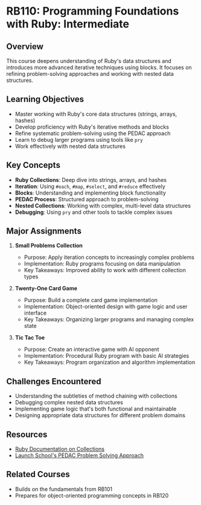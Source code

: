 # RB110: Programming Foundations with Ruby: Intermediate

## Overview
This course deepens understanding of Ruby's data structures and introduces more advanced iterative techniques using blocks. It focuses on refining problem-solving approaches and working with nested data structures.

## Learning Objectives
- Master working with Ruby's core data structures (strings, arrays, hashes)
- Develop proficiency with Ruby's iterative methods and blocks
- Refine systematic problem-solving using the PEDAC approach
- Learn to debug larger programs using tools like `pry`
- Work effectively with nested data structures

## Key Concepts
- **Ruby Collections**: Deep dive into strings, arrays, and hashes
- **Iteration**: Using `#each`, `#map`, `#select`, and `#reduce` effectively
- **Blocks**: Understanding and implementing block functionality
- **PEDAC Process**: Structured approach to problem-solving
- **Nested Collections**: Working with complex, multi-level data structures
- **Debugging**: Using `pry` and other tools to tackle complex issues

## Major Assignments
1. **Small Problems Collection**
   - Purpose: Apply iteration concepts to increasingly complex problems
   - Implementation: Ruby programs focusing on data manipulation
   - Key Takeaways: Improved ability to work with different collection types

2. **Twenty-One Card Game**
   - Purpose: Build a complete card game implementation
   - Implementation: Object-oriented design with game logic and user interface
   - Key Takeaways: Organizing larger programs and managing complex state

3. **Tic Tac Toe**
   - Purpose: Create an interactive game with AI opponent
   - Implementation: Procedural Ruby program with basic AI strategies
   - Key Takeaways: Program organization and algorithm implementation

## Challenges Encountered
- Understanding the subtleties of method chaining with collections
- Debugging complex nested data structures
- Implementing game logic that's both functional and maintainable
- Designing appropriate data structures for different problem domains

## Resources
- [Ruby Documentation on Collections](https://ruby-doc.org/core/Enumerable.html)
- [Launch School's PEDAC Problem Solving Approach](https://medium.com/launch-school/solving-coding-problems-with-pedac-29141331f93f)

## Related Courses
- Builds on the fundamentals from RB101
- Prepares for object-oriented programming concepts in RB120
